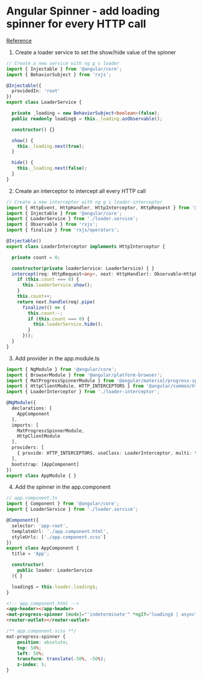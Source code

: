 # Angular Spinner - add loading spinner for every HTTP call

[Reference](https://zoaibkhan.com/blog/how-to-add-loading-spinner-in-angular-with-rxjs/)

1. Create a loader service to set the show/hide value of the spinner
```typescript
// Create a new service with ng g s loader
import { Injectable } from '@angular/core';
import { BehaviorSubject } from 'rxjs';

@Injectable({
  providedIn: 'root'
})
export class LoaderService {

  private _loading = new BehaviorSubject<boolean>(false);
  public readonly loading$ = this._loading.asObservable();

  constructor() {}

  show() {
    this._loading.next(true);
  }

  hide() {
    this._loading.next(false);
  }
}
```

2. Create an interceptor to intercept all every HTTP call
```typescript
// Create a new interceptor with ng g i loader-interceptor
import { HttpEvent, HttpHandler, HttpInterceptor, HttpRequest } from '@angular/common/http';
import { Injectable } from '@angular/core';
import { LoaderService } from './loader.service';
import { Observable } from 'rxjs';
import { finalize } from 'rxjs/operators';

@Injectable()
export class LoaderInterceptor implements HttpInterceptor {

  private count = 0;

  constructor(private loaderService: LoaderService) { }
  intercept(req: HttpRequest<any>, next: HttpHandler): Observable<HttpEvent<any>> {
    if (this.count === 0) {
      this.loaderService.show();
    }
    this.count++;
    return next.handle(req).pipe(
      finalize(() => {
        this.count--;
        if (this.count === 0) {
          this.loaderService.hide();
        }
      }));
  }
}
```

3. Add provider in the app.module.ts
```typescript
import { NgModule } from '@angular/core';
import { BrowserModule } from '@angular/platform-browser';
import { MatProgressSpinnerModule } from '@angular/material/progress-spinner';
import { HttpClientModule, HTTP_INTERCEPTORS } from '@angular/common/http';
import { LoaderInterceptor } from './loader-interceptor';

@NgModule({
  declarations: [
    AppComponent
  ],
  imports: [
    MatProgressSpinnerModule,
    HttpClientModule
  ],
  providers: [
    { provide: HTTP_INTERCEPTORS, useClass: LoaderInterceptor, multi: true } // Add this line
  ],
  bootstrap: [AppComponent]
})
export class AppModule { }

```
4. Add the spinner in the app.component

```typescript
// app.component.ts
import { Component } from '@angular/core';
import { LoaderService } from './loader.service';

@Component({
  selector: 'app-root',
  templateUrl: './app.component.html',
  styleUrls: ['./app.component.scss']
})
export class AppComponent {
  title = 'App';

  constructor(
    public loader: LoaderService
  ){ }

  loading$ = this.loader.loading$;
}
```

```html
<!-- app.component.html -->
<app-header></app-header>
<mat-progress-spinner [mode]="'indeterminate'" *ngIf="loading$ | async"></mat-progress-spinner>
<router-outlet></router-outlet>
```

```scss
/** app.component.scss **/
mat-progress-spinner {
    position: absolute;
    top: 50%;
    left: 50%;
    transform: translate(-50%, -50%);
    z-index: 5;
}
```
